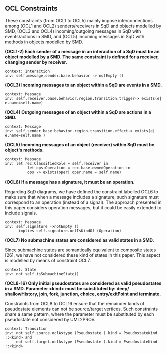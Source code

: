 
## OCL Constraints

These constraints (from OCL1 to OCL5) mainly impose interconnections
among (OCL1 and OCL2) senders/receivers in SqD and objects
modelled by SMD, (OCL3 and OCL4) incoming/outgoing messages in
SqD with events/actions in SMD, and (OCL5) incoming messages in
SqD with methods in objects modelled by SMD. 

**(OCL1-2) Each sender of a message in an interaction of a SqD must be an object modelled by a SMD. The same constraint is defined for a receiver, changing sender by receiver.**

```
context: Interaction
inv: self.message.sender.base.behavior -> notEmpty ()
```

**(OCL3) Incoming messages to an object within a SqD are events in a SMD.**
```
context: Message
inv: self.receiver.base.behavior.region.transition.trigger-> exists(e| e.name=self.name)
```

**(OCL4) Outgoing messages of an object within a SqD are actions in a SMD.**
```
context: Message
inv: self.sender.base.behavior.region.transition.effect-> exists(e| e.name=self.name )

```

**(OCL5) Incoming messages of an object (receiver) within SqD must be object's methods.**

```
context: Message
inv: let rec:ClassifiedRole = self.receiver in
          let ops:Operation = rec.base.ownedOperation in
          ops -> exists(oper| oper.name = self.name)
```


**(OCL6) If a message has a signature, it must be an operation.**

Regarding SqD diagrams, we have defined the constraint labelled
OCL6 to make sure that when a message includes a signature,
such signature must correspond to an operation (instead of
a signal). The approach presented in this paper considers operation
messages, but it could be easily extended to include signals.

```
context: Message
inv: self.signature ->notEmpty ()
      implies self.signature.oclIsKindOf (Operation)
```


**(OCL7) No submachine states are considered as valid states in a SMD.**

Since submachine states are semantically equivalent
to composite states [26], we have not considered these kind of
states in this paper. 
This aspect is modelled by means of constraint OCL7.

```
context: State
inv: not self.isSubmachineState()
```



**(OCL8-16) Only initial pseudostates are considered as valid pseudostates in a SMD. Parameter \<kind> must be substituted by: deep/ shallowHistory, join, fork, junction, choice, entry/exitPoint and terminate.**

Constraints from OCL8 to OCL16
ensure that the remainder kinds of pseudostate elements can not
be source/target vertices. Such constraints share a same pattern, where the parameter <kind> must be
substituted by each pseudostate not considered by UML2PROV.

```
context: Transition
inv: not self.source.oclAstype (Pseudostate ).kind = PseudostateKind ::<kind> and
     not self.target.oclAstype (Pseudostate ).kind = PseudostateKind ::<kind>


```
